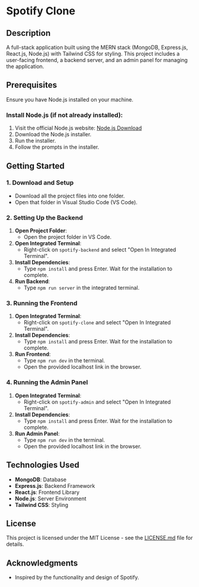 # Spotify Clone

## Description
A full-stack application built using the MERN stack (MongoDB, Express.js, React.js, Node.js) with Tailwind CSS for styling. This project includes a user-facing frontend, a backend server, and an admin panel for managing the application.

## Prerequisites
Ensure you have Node.js installed on your machine.

### Install Node.js (if not already installed):
1. Visit the official Node.js website: [Node.js Download](https://nodejs.org/en/download/)
2. Download the Node.js installer.
3. Run the installer.
4. Follow the prompts in the installer.

## Getting Started

### 1. Download and Setup
- Download all the project files into one folder.
- Open that folder in Visual Studio Code (VS Code).

### 2. Setting Up the Backend
1. **Open Project Folder**:
    - Open the project folder in VS Code.
2. **Open Integrated Terminal**:
    - Right-click on `spotify-backend` and select "Open In Integrated Terminal".
3. **Install Dependencies**:
    - Type `npm install` and press Enter. Wait for the installation to complete.
4. **Run Backend**:
    - Type `npm run server` in the integrated terminal.

### 3. Running the Frontend
1. **Open Integrated Terminal**:
    - Right-click on `spotify-clone` and select "Open In Integrated Terminal".
2. **Install Dependencies**:
    - Type `npm install` and press Enter. Wait for the installation to complete.
3. **Run Frontend**:
    - Type `npm run dev` in the terminal.
    - Open the provided localhost link in the browser.

### 4. Running the Admin Panel
1. **Open Integrated Terminal**:
    - Right-click on `spotify-admin` and select "Open In Integrated Terminal".
2. **Install Dependencies**:
    - Type `npm install` and press Enter. Wait for the installation to complete.
3. **Run Admin Panel**:
    - Type `npm run dev` in the terminal.
    - Open the provided localhost link in the browser.

## Technologies Used
- **MongoDB**: Database
- **Express.js**: Backend Framework
- **React.js**: Frontend Library
- **Node.js**: Server Environment
- **Tailwind CSS**: Styling

## License
This project is licensed under the MIT License - see the [LICENSE.md](LICENSE.md) file for details.

## Acknowledgments
- Inspired by the functionality and design of Spotify.

